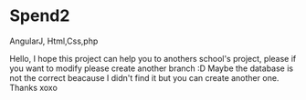 
# Spend2
AngularJ, Html,Css,php

Hello, I hope this project can help you to anothers school's project, please if you want to modify please create another branch :D
Maybe the database is not the correct beacause I didn't find it but you can create another one.
Thanks
xoxo
